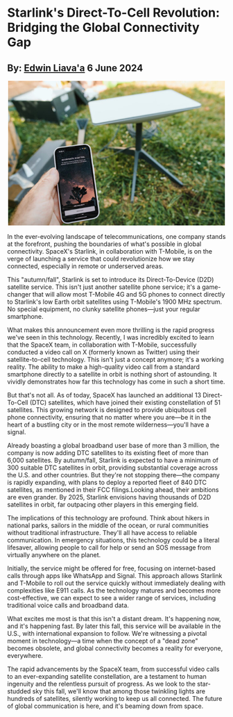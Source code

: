 # Starlink's Direct-To-Cell Revolution: Bridging the Global Connectivity Gap
## By: [Edwin Liava'a](https://github.com/EdwinLiavaa) 6 June 2024

<p align="center">
 <img width="500" src="https://github.com/EdwinLiavaa/liavaa.space/blob/main/blog/20240606/pic.png">
</p>

In the ever-evolving landscape of telecommunications, one company stands at the forefront, pushing the boundaries of what's possible in global connectivity. SpaceX's Starlink, in collaboration with T-Mobile, is on the verge of launching a service that could revolutionize how we stay connected, especially in remote or underserved areas.

This "autumn/fall", Starlink is set to introduce its Direct-To-Device (D2D) satellite service. This isn't just another satellite phone service; it's a game-changer that will allow most T-Mobile 4G and 5G phones to connect directly to Starlink's low Earth orbit satellites using T-Mobile's 1900 MHz spectrum. No special equipment, no clunky satellite phones—just your regular smartphone.

What makes this announcement even more thrilling is the rapid progress we've seen in this technology. Recently, I was incredibly excited to learn that the SpaceX team, in collaboration with T-Mobile, successfully conducted a video call on X (formerly known as Twitter) using their satellite-to-cell technology. This isn't just a concept anymore; it's a working reality. The ability to make a high-quality video call from a standard smartphone directly to a satellite in orbit is nothing short of astounding. It vividly demonstrates how far this technology has come in such a short time.

But that's not all. As of today, SpaceX has launched an additional 13 Direct-To-Cell (DTC) satellites, which have joined their existing constellation of 51 satellites. This growing network is designed to provide ubiquitous cell phone connectivity, ensuring that no matter where you are—be it in the heart of a bustling city or in the most remote wilderness—you'll have a signal.

Already boasting a global broadband user base of more than 3 million, the company is now adding DTC satellites to its existing fleet of more than 6,000 satellites. By autumn/fall, Starlink is expected to have a minimum of 300 suitable DTC satellites in orbit, providing substantial coverage across the U.S. and other countries. But they're not stopping there—the company is rapidly expanding, with plans to deploy a reported fleet of 840 DTC satellites, as mentioned in their FCC filings.Looking ahead, their ambitions are even grander. By 2025, Starlink envisions having thousands of D2D satellites in orbit, far outpacing other players in this emerging field.

The implications of this technology are profound. Think about hikers in national parks, sailors in the middle of the ocean, or rural communities without traditional infrastructure. They'll all have access to reliable communication. In emergency situations, this technology could be a literal lifesaver, allowing people to call for help or send an SOS message from virtually anywhere on the planet.

Initially, the service might be offered for free, focusing on internet-based calls through apps like WhatsApp and Signal. This approach allows Starlink and T-Mobile to roll out the service quickly without immediately dealing with complexities like E911 calls. As the technology matures and becomes more cost-effective, we can expect to see a wider range of services, including traditional voice calls and broadband data.

What excites me most is that this isn't a distant dream. It's happening now, and it's happening fast. By later this fall, this service will be available in the U.S., with international expansion to follow. We're witnessing a pivotal moment in technology—a time when the concept of a "dead zone" becomes obsolete, and global connectivity becomes a reality for everyone, everywhere.

The rapid advancements by the SpaceX team, from successful video calls to an ever-expanding satellite constellation, are a testament to human ingenuity and the relentless pursuit of progress. As we look to the star-studded sky this fall, we'll know that among those twinkling lights are hundreds of satellites, silently working to keep us all connected. The future of global communication is here, and it's beaming down from space.